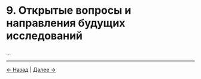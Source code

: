 # 9. Открытые вопросы и направления будущих исследований

...

---
<div class="navigation-links">
<a href="08_Будущее_сознания.md" class="nav-link prev-link">← Назад</a> | <a href="10_Исторический_контекст.md" class="nav-link next-link">Далее →</a>
</div>
